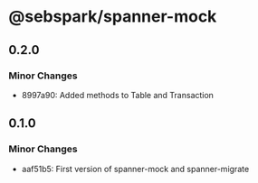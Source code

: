 # @sebspark/spanner-mock

## 0.2.0

### Minor Changes

- 8997a90: Added methods to Table and Transaction

## 0.1.0

### Minor Changes

- aaf51b5: First version of spanner-mock and spanner-migrate

